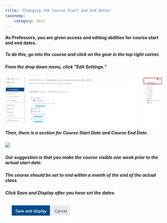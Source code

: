 ```yaml
---
title: 'Changing the Course Start and End Dates'
taxonomy:
    category: docs
---
```

#### As Professors, you are given access and editing abilities for course start and end dates.
##### To do this, go into the course and click on the gear in the top right corner.
##### From the drop down menu, click "Edit Settings."

![](start-end.png)

##### Then, there is a section for Course Start Date and Course End Date.

![](start-end-time.png)

##### Our suggestion is that you make the course visible one week prior to the actual start date.
##### The course should be set to end within a month of the end of the actual class.

##### Click Save and Display after you have set the dates.

![](start-end-Save.png)

